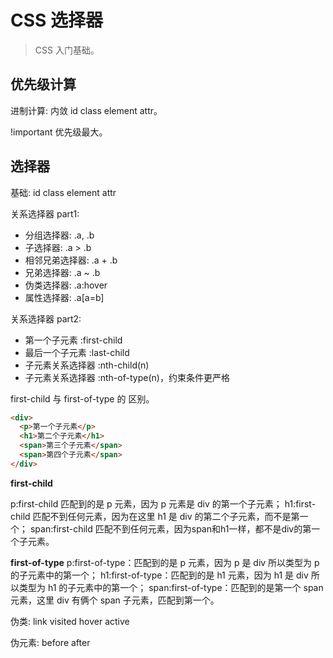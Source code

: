 # CSS 选择器

> CSS 入门基础。

## 优先级计算

进制计算: 内敛 id class element attr。

!important 优先级最大。

## 选择器

基础: id class element attr

关系选择器 part1: 
 - 分组选择器: .a, .b
 - 子选择器: .a > .b
 - 相邻兄弟选择器: .a + .b
 - 兄弟选择器: .a ~ .b
 - 伪类选择器: .a:hover
 - 属性选择器: .a[a=b]

关系选择器 part2: 
 - 第一个子元素 :first-child
 - 最后一个子元素 :last-child
 - 子元素关系选择器 :nth-child(n)
 - 子元素关系选择器 :nth-of-type(n)，约束条件更严格

first-child 与 first-of-type 的 区别。

```html
<div>
  <p>第一个子元素</p>
  <h1>第二个子元素</h1>
  <span>第三个子元素</span>
  <span>第四个子元素</span>
</div>
```

**first-child**

p:first-child 匹配到的是 p 元素，因为 p 元素是 div 的第一个子元素；
h1:first-child 匹配不到任何元素，因为在这里 h1 是 div 的第二个子元素，而不是第一个；
span:first-child 匹配不到任何元素，因为span和h1一样，都不是div的第一个子元素。

**first-of-type**
p:first-of-type：匹配到的是 p 元素，因为 p 是 div 所以类型为 p 的子元素中的第一个；
h1:first-of-type：匹配到的是 h1 元素，因为 h1 是 div 所以类型为 h1 的子元素中的第一个；
span:first-of-type：匹配到的是第一个 span 元素，这里 div 有俩个 span 子元素，匹配到第一个。

伪类: link visited hover active

伪元素: before after

